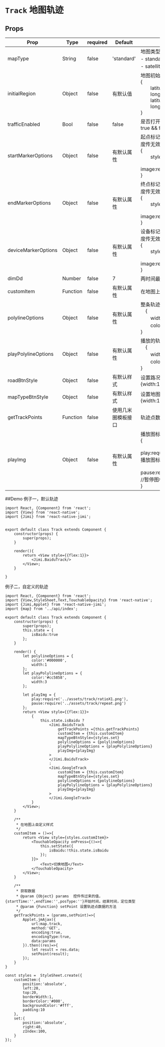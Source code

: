
# `Track` 地图轨迹

## Props
| Prop | Type | required | Default | Note |
|---|---|---|---|---|
|mapType|String| false | 'standard'|地图类型 <br>- standard: 标准 <br>- satellite: 卫星| 
|initialRegion|Object|false | 有默认值 |地图初始化地区 <br> {<br>　　latitude: 22.596904,<br>　　longitude:113.936674,<br>　　latitudeDelta:0.0922,<br>　　longitudeDelta:0.0421<br>} |
|trafficEnabled|Bool|false | false|是否打开路况图层 <br>true && false| 
|startMarkerOptions|Object|false | 有默认属性 |起点标记,只有谷歌地图能自定义样式 style，百度传无效<br>{<br>　　style:{width:100,height:100},<br>　　image:require('./../../assets/map/oldMan.png')<br>}|
|endMarkerOptions|Object|false | 有默认属性 |终点标记,只有谷歌地图能自定义样式 style，百度传无效<br>{<br>　　style:{width:100,height:100},<br>　　image:require('./../../assets/map/oldMan.png')<br>}|
|deviceMarkerOptions|Object|false | 有默认属性 |设备标记,只有谷歌地图能自定义样式 style，百度传无效<br>{<br>　　style:{width:100,height:100},<br>　　image:require('./../../assets/map/oldMan.png')<br>}|
|dimDd|Number| false | 7 |两时间最长的间隔天数 | 
|customItem|Function|false | 有默认属性|在地图上自定义其他元素|
|polylineOptions|Object|false | 有默认属性| 整条轨迹的属性<br>　{<br>　　width:2, //线宽<br>　　color:'#50AE6F' //线颜色<br>}|
|playPolylineOptions|Object|false | 有默认属性| 播放的轨迹的属性<br>　{<br>　　width:2, //线宽<br>　　color:'#50AE6F' //线颜色<br>}|
|roadBtnStyle|Object|false | 有默认样式 |设置路况图标样式 <br> {width:100,height:100}|
|mapTypeBtnStyle|Object|false | 有默认样式 |设置地图图标样式 <br> {width:100,height:100}|
|getTrackPoints|Function|false | 使用几米圈模板接口 | 轨迹点数据传入，具体方法写法参考下面例子|
|playImg|Object|false | 有默认属性 |播放图标的改变,<br>{<br>　　play:require('../../../assets/track/play.png') //播放图标,<br>　　pause:require('../../../assets/track/pause.png') //暂停图标<br>}|

##Demo
例子一，默认轨迹
```
import React, {Component} from 'react';
import {View} from 'react-native';
import {Jimi} from 'react-native-jimi';


export default class Track extends Component {
    constructor(props) {
        super(props);
    }

    render(){
        return <View style={{flex:1}}>
            <Jimi.BaiduTrack/>
        </View>;  
    }	

}

```
例子二，自定义的轨迹

```
import React, {Component} from 'react';
import {View,StyleSheet,Text,TouchableOpacity} from 'react-native';
import {Jimi,Applet} from 'react-native-jimi';
import {map} from '../api/index';

export default class Track extends Component { 
    constructor(props) {
        super(props);
        this.state = {
            isBaidu:true
        };
    }

    render() {
        let polylineOptions = {
            color:'#000000',
            width:1
        };
        let playPolylineOptions = {
            color:'#cc5858',
            width:3
        };

        let playImg = {
            play:require('../assets/track/ratioX1.png'),
            pause:require('../assets/track/repeat.png')
        };
        return <View style={{flex:1}}>
            {
                this.state.isBaidu ? 
                    <Jimi.BaiduTrack
                        getTrackPoints ={this.getTrackPoints}
                        customItem = {this.customItem}
                        mapTypeBtnStyle={styles.set}
                        polylineOptions = {polylineOptions}
                        playPolylineOptions = {playPolylineOptions}
                        playImg={playImg}
                    >
                    </Jimi.BaiduTrack>
                    :
                    <Jimi.GoogleTrack
                        customItem = {this.customItem}
                        mapTypeBtnStyle={styles.set}
                        polylineOptions = {polylineOptions}
                        playPolylineOptions = {playPolylineOptions}
                        playImg={playImg}
                    >
                    </Jimi.GoogleTrack>            
            }
        </View>;
    }

    /**
     * 在地图上自定义样式
     */
    customItem = ()=>{
        return <View style={styles.customItem}>
            <TouchableOpacity onPress={()=>{
                this.setState({
                    isBaidu:!this.state.isBaidu
                });
            }}>
                <Text>切换地图</Text>
            </TouchableOpacity>
        </View>;
    }

    /**
     * 获取数据
     * @param {Object} params  控件传过来的值，{startTime:'',endTime:'',posType:''}开始时间，结束时间，定位类型
     * @param {Function} setPoint 设置轨迹点数据的方法
     */
    getTrackPoints = (params,setPoint)=>{
        Applet.jmAjax({
            url:map.track,
            method:'GET',
            encoding:true,
            encodingType:true,
            data:params
        }).then((res)=>{
            let result = res.data;
            setPoint(result);
        });
    }
}

const styles =  StyleSheet.create({
    customItem:{
        position:'absolute',
        left:20,
        top:20,
        borderWidth:1,
        borderColor:'#000',
        backgroundColor:'#fff',
        padding:10
    },
    set:{
        position:'absolute',
        right:40,
        zIndex:100,
    }
});

```